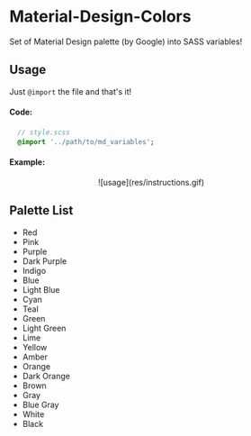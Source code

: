 # Material-Design-Colors
Set of Material Design palette (by Google) into SASS variables!
## Usage

Just `@import` the file and that's it!

#### Code:
```sass
  // style.scss
  @import '../path/to/md_variables';

```


#### Example:
<p align="center">
  ![usage](res/instructions.gif)
</p>



## Palette List
* Red
* Pink
* Purple
* Dark Purple
* Indigo
* Blue
* Light Blue
* Cyan
* Teal
* Green
* Light Green
* Lime
* Yellow
* Amber
* Orange
* Dark Orange
* Brown
* Gray
* Blue Gray
* White
* Black
